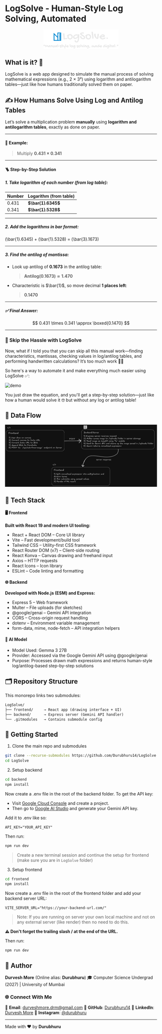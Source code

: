 # LogSolve - Human-Style Log Solving, Automated

<p align="center">
<img src="./assets/logo.svg" style="width:250px;"/>
</p>

## What is it? 🤔

LogSolve is a web app designed to simulate the manual process of solving mathematical expressions (e.g., 2 × 3²) using logarithm and antilogarithm tables—just like how humans traditionally solved them on paper.

## ✍️ How Humans Solve Using Log and Antilog Tables

Let’s solve a multiplication problem **manually** using **logarithm and antilogarithm tables**, exactly as done on paper.

---

#### 🔢 Example:

> Multiply **0.431 × 0.341**

---

#### 🪜 Step-by-Step Solution

##### 1. **Take logarithm of each number** (from log table):

| Number | Logarithm (from table) |
| ------ | ---------------------- |
| 0.431  | **$\bar{1}.6345$**     |
| 0.341  | **$\bar{1}.5328$**     |

---

##### 2. **Add the logarithms in bar format:**

\(\bar{1}.6345\) + \(\bar{1}.5328\) = \(\bar{3}.1673\)

---

##### 3. **Find the antilog of mantissa:**

- Look up antilog of **0.1673** in the antilog table:

  > **$\text{Antilog}(0.1673) \approx 1.470$**

- Characteristic is $\bar{1}$, so move decimal **1 places left**:

  > **$0.1470$**

---

##### ✅ Final Answer:

$$
0.431 \times 0.341 \approx \boxed{0.1470}
$$

---

### 🤖 Skip the Hassle with LogSolve

Now, what if I told you that you can skip all this manual work—finding characteristics, mantissas, checking values in log/antilog tables, and performing handwritten calculations? It’s too much work 😮‍💨

So here's a way to automate it and make everything much easier using LogSolve ✅:

<p align="center">

![demo](./assets/demo.GIF)

</p>

You just draw the equation, and you'll get a step-by-step solution—just like how a human would solve it 🤓 but without any log or antilog table!

## 🤳 Data Flow

<p align="center">

![data flow diagram](./assets/dataFlow.png)

</p>

## 🧰 Tech Stack

#### 🖥️ Frontend

**Built with React 19 and modern UI tooling:**

- React + React DOM – Core UI library
- Vite – Fast development/build tool
- Tailwind CSS – Utility-first CSS framework
- React Router DOM (v7) – Client-side routing
- React Konva – Canvas drawing and freehand input
- Axios – HTTP requests
- React Icons – Icon library
- ESLint – Code linting and formatting

#### 🌐 Backend

**Developed with Node.js (ESM) and Express:**

- Express 5 – Web framework
- Multer – File uploads (for sketches)
- @google/genai – Gemini API integration
- CORS – Cross-origin request handling
- dotenv – Environment variable management
- form-data, mime, node-fetch – API integration helpers

#### 🧠 AI Model

- Model Used: Gemma 3 27B
- Provider: Accessed via the Google Gemini API using @google/genai
- Purpose: Processes drawn math expressions and returns human-style log/antilog-based step-by-step solutions

## 🗂️ Repository Structure

This monorepo links two submodules:

```
LogSolve/
├── frontend/     → React app (drawing interface + UI)
├── backend/      → Express server (Gemini API handler)
└── .gitmodules   → Contains submodule config
```

## 🚀 Getting Started

1. Clone the main repo and submodules

```bash
git clone --recurse-submodules https://github.com/Durubhuru14/LogSolve.git
cd LogSolve
```

2. Setup backend

```bash
cd backend
npm install
```

Now create a .env file in the root of the backend folder. To get the API key:

- Visit [Google Cloud Console](https://console.cloud.google.com) and create a project.
- Then go to [Google AI Studio](https://aistudio.google.com/) and generate your Gemini API key.

Add it to .env like so:

```env
API_KEY="YOUR_API_KEY"
```

Then run:

```bash
npm run dev
```

> Create a new terminal session and continue the setup for frontend (make sure you are in `LogSolve` folder)

3. Setup frontend

```bash
cd frontend
npm install
```

Now create a .env file in the root of the frontend folder and add your backend server URL:

```
VITE_SERVER_URL="https://your-backend-url.com/"
```

> Note: If you are running on server your own local machine and not on any external server (like render) then no need to do this.

**⚠️ Don't forget the trailing slash / at the end of the URL.**

Then run:

```bash
npm run dev
```

## 🐣 Author

**Durvesh More** (Online alias: **Durubhuru**)
🎓 Computer Science Undergrad (2027) | University of Mumbai

### 🌐 Connect With Me

📧 **Email**: [durveshmore.drm@gmail.com](mailto:durveshmore.drm@gmail.com)
🔗 **GitHub**: [Durubhuru14](https://github.com/Durubhuru14)
💼 **LinkedIn**: [Durvesh More](https://www.linkedin.com/in/durvesh-more-1016ab282)
📸 **Instagram**: [@durubhuru](https://www.instagram.com/durubhuru/)

---

Made with ❤️ by **Durubhuru**
